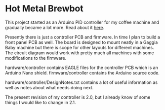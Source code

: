 # Hot Metal Brewbot

This project started as an Arduino PID controller for my coffee machine and gradually became a lot more. Read about it [here](http://tomblog.firstsolo.net/index.php/hobbies/pimping-my-coffee-machine/).

Presently there is just a controller PCB and firmware. In time I plan to build a front panel PCB as well. The board is designed to mount neatly in a Gaggia Baby machine but there is scope for other layouts for different machines. The circuit diagram would work with pretty much all machines with some modifications to the firmware.

hardware/controller contains EAGLE files for the controller PCB which is an Arduino Nano shield.
firmware/controller contains the Arduino source code.

hardware/controller/DesignNotes.txt contains a lot of useful information as well as notes about what needs doing next.

The present revision of my controller is 2.0, but I already know of some things I would like to change in 2.1.
